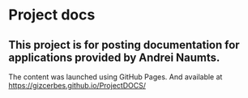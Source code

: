 # Project docs
## This project is for posting documentation for applications provided by Andrei Naumts.
The content was launched using GitHub Pages. And available at https://gizcerbes.github.io/ProjectDOCS/
